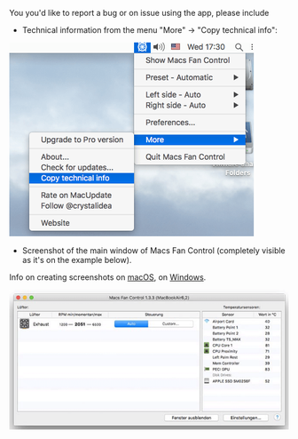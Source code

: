 You you'd like to report a bug or on issue using the app, please include

- Technical information from the menu "More" -> "Copy technical info":

![screen_example](create_issue_tech_info.png)

- Screenshot of the main window of Macs Fan Control (completely visible as it's on the example below).

Info on creating screenshots on [macOS](http://www.wikihow.com/Take-a-Screenshot-in-Mac-OS-X), on [Windows](http://www.wikihow.com/Take-a-Screenshot-in-Microsoft-Windows).

![screen_example](create_issue_screen.png)